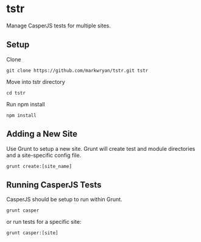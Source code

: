 # tstr
Manage CasperJS tests for multiple sites.
## Setup
Clone
```
git clone https://github.com/markwryan/tstr.git tstr
```
Move into tstr directory
```
cd tstr
```
Run npm install
```
npm install
```

## Adding a New Site
Use Grunt to setup a new site. Grunt will create test and module directories and a site-specific config file.
```
grunt create:[site_name]
```
## Running CasperJS Tests
CasperJS should be setup to run within Grunt.
```
grunt casper
```
or run tests for a specific site:
```
grunt casper:[site]
```